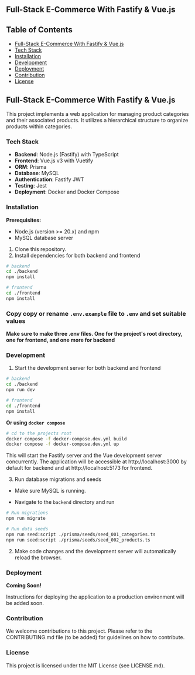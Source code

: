 ## Full-Stack E-Commerce With Fastify & Vue.js

## Table of Contents

- [Full-Stack E-Commerce With Fastify & Vue.js](#full-stack-e-commerce-with-fastify--vuejs)
- [Tech Stack](#tech-stack)
- [Installation](#installation)
- [Development](#development)
- [Deployment](#deployment)
- [Contribution](#contribution)
- [License](#license)

## Full-Stack E-Commerce With Fastify & Vue.js

This project implements a web application for managing product categories and their associated products. It utilizes a hierarchical structure to organize products within categories.

### Tech Stack

- **Backend**: Node.js (Fastify) with TypeScript
- **Frontend**: Vue.js v3 with Vuetify
- **ORM**: Prisma
- **Database**: MySQL
- **Authentication**: Fastify JWT
- **Testing**: Jest
- **Deployment**: Docker and Docker Compose

### Installation

**Prerequisites:**

- Node.js (version >= 20.x) and npm
- MySQL database server

1. Clone this repository.
2. Install dependencies for both backend and frontend

```bash
# backend
cd ./backend
npm install

# frontend
cd ./frontend
npm install
```

### Copy copy or rename `.env.example` file to `.env` and set suitable values

**Make sure to make three .env files. One for the project's root directory, one for frontend, and one more for backend**

### Development

1. Start the development server for both backend and frontend

```bash
# backend
cd ./backend
npm run dev

# frontend
cd ./frontend
npm install
```

**Or using `docker compose`**

```bash
# cd to the projects root
docker compose -f docker-compose.dev.yml build
docker compose -f docker-compose.dev.yml up
```

This will start the Fastify server and the Vue development server concurrently. The application will be accessible at http://localhost:3000 by default for backend and at http://localhost:5173 for frontend.

3. Run database migrations and seeds

- Make sure MySQL is running.

- Navigate to the `backend` directory and run

```bash
# Run migrations
npm run migrate
```

```bash
# Run data seeds
npm run seed:script ./prisma/seeds/seed_001_categories.ts
npm run seed:script ./prisma/seeds/seed_002_products.ts
```

2. Make code changes and the development server will automatically reload the browser.

### Deployment

**Coming Soon!**

Instructions for deploying the application to a production environment will be added soon.

### Contribution

We welcome contributions to this project. Please refer to the CONTRIBUTING.md file (to be added) for guidelines on how to contribute.

### License

This project is licensed under the MIT License (see LICENSE.md).

